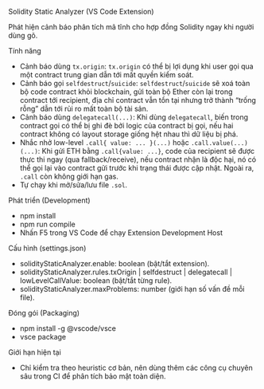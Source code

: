 Solidity Static Analyzer (VS Code Extension)

Phát hiện cảnh báo phân tích mã tĩnh cho hợp đồng Solidity ngay khi người dùng gõ.

Tính năng

- Cảnh báo dùng `tx.origin`: `tx.origin` có thể bị lợi dụng khi user gọi qua một contract trung gian dẫn tới mất quyền kiểm soát.
- Cảnh báo gọi `selfdestruct`/`suicide`: `selfdestruct`/`suicide` sẽ xoá toàn bộ code contract khỏi blockchain, gửi toàn bộ Ether còn lại trong contract tới recipient, địa chỉ contract vẫn tồn tại nhưng trở thành “trống rỗng” dẫn tới rủi ro mất toàn bộ tài sản.
- Cảnh báo dùng `delegatecall(...)`: Khi dùng `delegatecall`, biến trong contract gọi có thể bị ghi đè bởi logic của contract bị gọi, nếu hai contract không có layout storage giống hệt nhau thì dữ liệu bị phá.
- Nhắc nhở low-level `.call{ value: ... }(...)` hoặc `.call.value(...)(...)`: Khi gửi ETH bằng `.call{value: ...}`, code của recipient sẽ được thực thi ngay (qua fallback/receive), nếu contract nhận là độc hại, nó có thể gọi lại vào contract gửi trước khi trạng thái được cập nhật. Ngoài ra, `.call` còn không giới hạn gas.
- Tự chạy khi mở/sửa/lưu file `.sol`.

Phát triển (Development)

- npm install
- npm run compile
- Nhấn F5 trong VS Code để chạy Extension Development Host

Cấu hình (settings.json)

- solidityStaticAnalyzer.enable: boolean (bật/tắt extension).
- solidityStaticAnalyzer.rules.txOrigin | selfdestruct | delegatecall | lowLevelCallValue: boolean (bật/tắt từng rule).
- solidityStaticAnalyzer.maxProblems: number (giới hạn số vấn đề mỗi file).

Đóng gói (Packaging)

- npm install -g @vscode/vsce
- vsce package

Giới hạn hiện tại

- Chỉ kiểm tra theo heuristic cơ bản, nên dùng thêm các công cụ chuyên sâu trong CI để phân tích bảo mật toàn diện.
